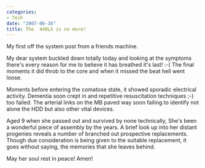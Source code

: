 ```yaml
---
categories:
- Tech
date: "2007-06-16"
title: The  440LX is no more!
---
```


My first off the system post from a friends machine.

My dear system buckled down totally today and looking at the symptoms there's every reason for me to believe it has breathed it's last! :-( The final moments it did throb to the core and when it missed the beat hell went loose.

Moments before entering the comatose state, it showed sporadic electrical activity. Dementia soon crept in and repetitive resuscitation techniques ;-) too failed. The arterial links on the MB paved way soon failing to identify not alone the HDD but also other vital devices.

Aged 9 when she passed out and survived by none technically, She's been a wonderful piece of assembly by the years. A brief look up into her distant progenies reveals a number of branched out prospective replacements. Though due consideration is being given to the suitable replacement, it goes without saying, the memories that she leaves behind.

May her soul rest in peace! Amen!
